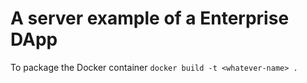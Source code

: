 # A server example of a Enterprise DApp

To package the Docker container 
`docker build -t <whatever-name> .`
